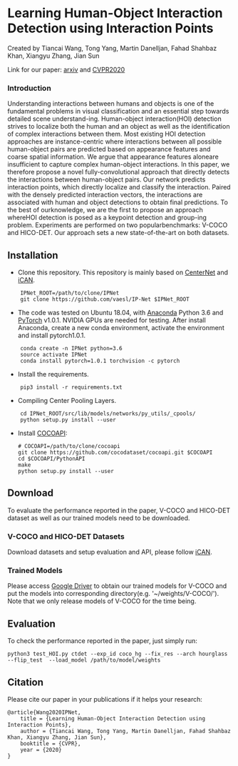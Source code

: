 # Learning Human-Object Interaction Detection using Interaction Points

Created by Tiancai Wang, Tong Yang, Martin Danelljan, Fahad Shahbaz Khan, Xiangyu Zhang, Jian Sun

Link for our paper: [arxiv](https://arxiv.org/abs/2003.14023) and [CVPR2020](http://openaccess.thecvf.com/content_CVPR_2020/html/Wang_Learning_Human-Object_Interaction_Detection_Using_Interaction_Points_CVPR_2020_paper.html)

### Introduction
Understanding interactions between humans and objects is one of the fundamental problems in visual classification and an essential step  towards detailed scene understand-ing. Human-object interaction(HOI) detection strives to localize both the human and an object as well as the identification of complex interactions between them. Most existing HOI detection approaches are instance-centric where interactions between all possible human-object pairs are predicted based on appearance features and coarse spatial information. We argue that appearance features aloneare insufficient to capture complex human-object interactions. In this paper, we therefore propose a novel fully-convolutional approach that directly detects the interactions between human-object pairs. Our network predicts interaction points, which directly localize and classify the  interaction. Paired with the densely predicted interaction vectors, the interactions are associated with human and object detections to obtain final predictions. To the  best  of  ourknowledge, we are the first to propose an approach whereHOI detection is posed as a keypoint detection and group-ing problem. Experiments are performed on two popularbenchmarks: V-COCO and HICO-DET. Our approach sets a new state-of-the-art on both datasets. 

## Installation
- Clone this repository. This repository is mainly based on [CenterNet](https://github.com/xingyizhou/CenterNet) and [iCAN](https://github.com/vt-vl-lab/iCAN).

```Shell
    IPNet_ROOT=/path/to/clone/IPNet
    git clone https://github.com/vaesl/IP-Net $IPNet_ROOT
```
- The code was tested on Ubuntu 18.04, with [Anaconda](https://www.anaconda.com/download) Python 3.6 and [PyTorch]((http://pytorch.org/)) v1.0.1. 
NVIDIA GPUs are needed for testing. After install Anaconda, create a new conda environment, activate the environment and install pytorch1.0.1.

```Shell
    conda create -n IPNet python=3.6
    source activate IPNet
    conda install pytorch=1.0.1 torchvision -c pytorch
```

- Install the requirements. 
```Shell
    pip3 install -r requirements.txt
```
- Compiling Center Pooling Layers.
```Shell
    cd IPNet_ROOT/src/lib/models/networks/py_utils/_cpools/
    python setup.py install --user
```

- Install [COCOAPI](https://github.com/cocodataset/cocoapi):

    ~~~
    # COCOAPI=/path/to/clone/cocoapi
    git clone https://github.com/cocodataset/cocoapi.git $COCOAPI
    cd $COCOAPI/PythonAPI
    make
    python setup.py install --user
    ~~~

## Download
To evaluate the performance reported in the paper, V-COCO and HICO-DET dataset as well as our trained models need to be downloaded.

### V-COCO and HICO-DET Datasets
Download datasets and setup evaluation and API, please follow [iCAN](https://github.com/vt-vl-lab/iCAN).

### Trained Models
Please access [Google Driver](https://drive.google.com/file/d/1stBqpTncUFfl-naKn4NONRmC-89jtdyh/view?usp=sharing) 
to obtain our trained models for V-COCO and put the models into corresponding directory(e.g. '~/weights/V-COCO/'). 
Note that we only release models of V-COCO  for the time being. 

## Evaluation
To check the performance reported in the paper, just simply run:

```Shell
python3 test_HOI.py ctdet --exp_id coco_hg --fix_res --arch hourglass --flip_test  --load_model /path/to/model/weights
```

## Citation
Please cite our paper in your publications if it helps your research:

    @article{Wang2020IPNet,
        title = {Learning Human-Object Interaction Detection using Interaction Points},
        author = {Tiancai Wang, Tong Yang, Martin Danelljan, Fahad Shahbaz Khan, Xiangyu Zhang, Jian Sun},
        booktitle = {CVPR},
        year = {2020}
    }
